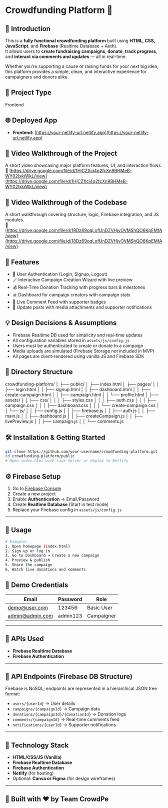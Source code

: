 # Crowdfunding Platform 🚀

## 🧩 Introduction
This is a **fully functional crowdfunding platform** built using **HTML, CSS, JavaScript**, and **Firebase** (Realtime Database + Auth).  
It allows users to **create fundraising campaigns**, **donate**, **track progress**, and **interact via comments and updates** — all in real-time.

Whether you're supporting a cause or raising funds for your next big idea, this platform provides a simple, clean, and interactive experience for campaigners and donors alike.

## 🧱 Project Type
Frontend

## 🌐 Deployed App
- **Frontend:** [https://your-netlify-url.netlify.app](https://your-netlify-url.netlify.app)  

## 🎥 Video Walkthrough of the Project
A short video showcasing major platform features, UI, and interaction flows.  
📎 [https://drive.google.com/file/d/1HjCZXci4q2fcXn9BHMeB-WY02IxkiWkL/view](https://drive.google.com/file/d/1HjCZXci4q2fcXn9BHMeB-WY02IxkiWkL/view)

## 🧠 Video Walkthrough of the Codebase
A short walkthrough covering structure, logic, Firebase integration, and JS modules.  
📎 [https://drive.google.com/file/d/18Dz69oqLofUnDZVHjvOVMShQO6KpEMfA/view](https://drive.google.com/file/d/18Dz69oqLofUnDZVHjvOVMShQO6KpEMfA/view)

## 🌟 Features

- 🔐 User Authentication (Login, Signup, Logout)
- 🪄 Interactive Campaign Creation Wizard with live preview
- 💰 Real-Time Donation Tracking with progress bars & milestones
- 📊 Dashboard for campaign creators with campaign stats
- 💬 Live Comment Feed with supporter badges
- 📣 Update posts with media attachments and supporter notifications

## 💡 Design Decisions & Assumptions

- Firebase Realtime DB used for simplicity and real-time updates
- All configuration variables stored in `assets/js/config.js`
- Users must be authenticated to create or donate to a campaign
- Media uploads are simulated (Firebase Storage not included in MVP)
- All pages are client-rendered using vanilla JS and Firebase SDK

## 📁 Directory Structure
crowdfunding-platform/ │ ├── public/ │ ├── index.html │ ├── pages/ │ │ ├── login.html │ │ ├── signup.html │ │ ├── dashboard.html │ │ ├── create-campaign.html │ │ ├── campaign.html │ │ └── profile.html │ ├── assets/ │ │ ├── css/ │ │ │ ├── styles.css │ │ │ ├── auth.css │ │ │ ├── campaign.css │ │ │ ├── dashboard.css │ │ │ └── create-campaign.css │ │ └── js/ │ │ ├── config.js │ │ ├── firebase.js │ │ ├── auth.js │ │ ├── main.js │ │ ├── dashboard.js │ │ ├── createCampaign.js │ │ ├── livePreview.js │ │ ├── campaign.js │ │ └── comments.js


## 🛠️ Installation & Getting Started

```bash
git clone https://github.com/your-username/crowdfunding-platform.git
cd crowdfunding-platform/public
# Open index.html with Live Server or deploy to Netlify
```

## ⚙️ Firebase Setup

1. Go to [Firebase Console](https://console.firebase.google.com)
2. Create a new project
3. Enable **Authentication** → Email/Password
4. Create **Realtime Database** (Start in test mode)
5. Replace your Firebase config in `assets/js/config.js`

---

## 🧪 Usage

```bash
# Example:
1. Open homepage (index.html)
2. Sign up or log in
3. Go to Dashboard → Create a new campaign
4. Preview & publish
5. Share the campaign
6. Watch live donations and comments
```

## 🔐 Demo Credentials

| Email            | Password   | Role          |
|------------------|------------|---------------|
| demo@user.com    | 123456     | Basic User    |
| admin@admin.com  | admin123   | Campaigner    |

---

## 🔌 APIs Used

- **Firebase Realtime Database**
- **Firebase Authentication**

---

## 🔄 API Endpoints (Firebase DB Structure)

Firebase is NoSQL; endpoints are represented in a hierarchical JSON tree format:

- `users/{userId}` → User details  
- `campaigns/{campaignId}` → Campaign data  
- `donations/{campaignId}/{donationId}` → Donation logs  
- `comments/{campaignId}` → Real-time comments feed  
- `notifications/{userId}` → Supporter notifications  

---

## 🧰 Technology Stack

- **HTML/CSS/JS (Vanilla)**
- **Firebase Realtime Database**
- **Firebase Authentication**
- **Netlify** (for hosting)
- Optional: **Canva or Figma** (for design wireframes)

---

## 📌 Built with ❤️ by Team CrowdPe

